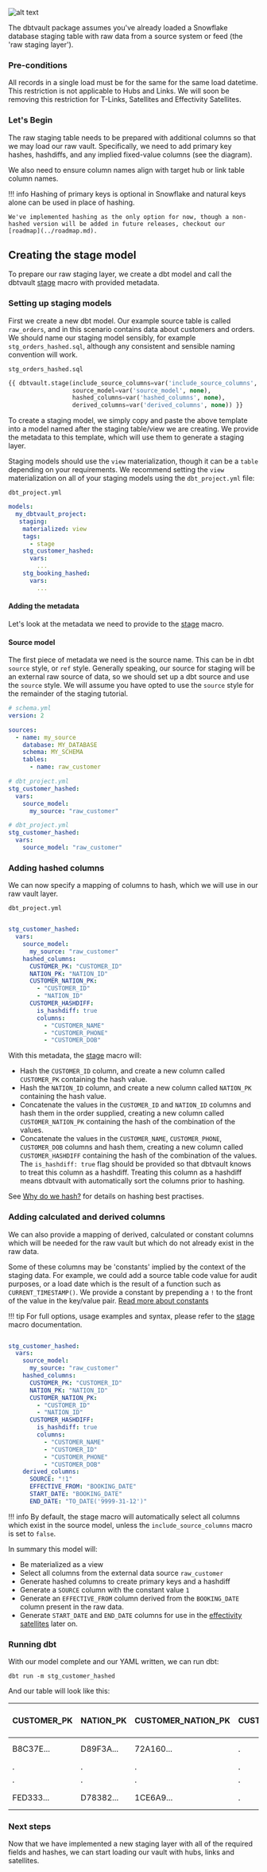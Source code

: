 ![alt text](../assets/images/staging.png "Staging from a raw table to the raw vault")

The dbtvault package assumes you've already loaded a Snowflake database staging table with raw data 
from a source system or feed (the 'raw staging layer').

### Pre-conditions

All records in a single load must be for the same for the same load datetime. This restriction is not applicable to Hubs and Links.
We will soon be removing this restriction for T-Links, Satellites and Effectivity Satellites. 

### Let's Begin

The raw staging table needs to be prepared with additional columns so that we may load our raw vault.
Specifically, we need to add primary key hashes, hashdiffs, and any implied fixed-value columns (see the diagram).

We also need to ensure column names align with target hub or link table column names.

!!! info
    Hashing of primary keys is optional in Snowflake and natural keys alone can be used in place of hashing. 
    
    We've implemented hashing as the only option for now, though a non-hashed version will be added in future releases, checkout our [roadmap](../roadmap.md).
    
## Creating the stage model

To prepare our raw staging layer, we create a dbt model and call the dbtvault [stage](../macros.md#stage) macro with 
provided metadata. 

### Setting up staging models

First we create a new dbt model. Our example source table is called `raw_orders`, and in this scenario contains data about customers and orders.
We should name our staging model sensibly, for example `stg_orders_hashed.sql`, although any consistent and sensible naming convention will work.

`stg_orders_hashed.sql`
```sql
{{ dbtvault.stage(include_source_columns=var('include_source_columns', none), 
                  source_model=var('source_model', none), 
                  hashed_columns=var('hashed_columns', none), 
                  derived_columns=var('derived_columns', none)) }}
```

To create a staging model, we simply copy and paste the above template into a model named after the staging table/view we
are creating. We provide the metadata to this template, which will use them to generate a staging layer.

Staging models should use the `view` materialization, though it can be a `table` depending on your requirements. 
We recommend setting the `view` materialization on all of your staging models using the `dbt_project.yml` file:

`dbt_project.yml`
```yaml
models:
  my_dbtvault_project:
   staging:
    materialized: view
    tags:
      - stage
    stg_customer_hashed:
      vars:
        ...
    stg_booking_hashed:
      vars:
        ...
```

#### Adding the metadata

Let's look at the metadata we need to provide to the [stage](../macros.md#stage) macro.

#### Source model

The first piece of metadata we need is the source name. This can be in dbt `source` style, or `ref` style.
Generally speaking, our source for staging will be an external raw source of data, so we should set up 
a dbt source and use the `source` style.
We will assume you have opted to use the `source` style for the remainder of the staging tutorial. 

```yaml tab='source'
# schema.yml
version: 2

sources:
  - name: my_source
    database: MY_DATABASE
    schema: MY_SCHEMA
    tables:
      - name: raw_customer

# dbt_project.yml
stg_customer_hashed:
  vars:
    source_model: 
      my_source: "raw_customer"
```

```yaml tab='ref'
# dbt_project.yml
stg_customer_hashed:
  vars:
    source_model: "raw_customer"
```

### Adding hashed columns

We can now specify a mapping of columns to hash, which we will use in our raw vault layer.

`dbt_project.yml`

```yaml hl_lines="5 6 7 8 9 10 11 12 13 14 15 16 17"

stg_customer_hashed:
  vars:
    source_model: 
      my_source: "raw_customer"
    hashed_columns:
      CUSTOMER_PK: "CUSTOMER_ID"
      NATION_PK: "NATION_ID"
      CUSTOMER_NATION_PK:
        - "CUSTOMER_ID"
        - "NATION_ID"
      CUSTOMER_HASHDIFF:
        is_hashdiff: true
        columns:
          - "CUSTOMER_NAME"
          - "CUSTOMER_PHONE"
          - "CUSTOMER_DOB"
```

With this metadata, the [stage](../macros.md#stage) macro will:

- Hash the `CUSTOMER_ID` column, and create a new column called `CUSTOMER_PK` containing the hash value.
- Hash the `NATION_ID` column, and create a new column called `NATION_PK` containing the hash value.
- Concatenate the values in the `CUSTOMER_ID` and ```NATION_ID``` columns and hash them in the order supplied, creating a new
column called `CUSTOMER_NATION_PK` containing the hash of the combination of the values.
- Concatenate the values in the `CUSTOMER_NAME`, `CUSTOMER_PHONE`, `CUSTOMER_DOB` 
columns and hash them, creating a new column called `CUSTOMER_HASHDIFF` containing the hash of the 
combination of the values. The `is_hashdiff: true` flag should be provided so that dbtvault knows to treat this column as a hashdiff.
Treating this column as a hashdiff means dbtvault with automatically sort the columns prior to hashing.

See [Why do we hash?](../best_practices.md#why-do-we-hash) for details on hashing best practises.

### Adding calculated and derived columns

We can also provide a mapping of derived, calculated or constant columns which will be needed for the raw vault 
but which do not already exist in the raw data.

Some of these columns may be 'constants' implied by the context of the staging data.
For example, we could add a source table code value for audit purposes, or a load date which is the result of a function such as `CURRENT_TIMESTAMP()`.
We provide a constant by prepending a `!` to the front of the value in the key/value pair. 
[Read more about constants](../metadata.md#constants)

!!! tip
    For full options, usage examples and syntax, please refer to the [stage](../macros.md#stage) macro documentation.

```yaml hl_lines="18 19 20"

stg_customer_hashed:
  vars:
    source_model: 
      my_source: "raw_customer"
    hashed_columns:
      CUSTOMER_PK: "CUSTOMER_ID"
      NATION_PK: "NATION_ID"
      CUSTOMER_NATION_PK:
        - "CUSTOMER_ID"
        - "NATION_ID"
      CUSTOMER_HASHDIFF:
        is_hashdiff: true
        columns:
          - "CUSTOMER_NAME"
          - "CUSTOMER_ID"
          - "CUSTOMER_PHONE"
          - "CUSTOMER_DOB"
    derived_columns:
      SOURCE: "!1"
      EFFECTIVE_FROM: "BOOKING_DATE"
      START_DATE: "BOOKING_DATE"
      END_DATE: "TO_DATE('9999-31-12')"
```

!!! info
    By default, the stage macro will automatically select all columns which exist in the source model, unless
    the `include_source_columns` macro is set to `false`.

In summary this model will:

- Be materialized as a view
- Select all columns from the external data source `raw_customer`
- Generate hashed columns to create primary keys and a hashdiff
- Generate a `SOURCE` column with the constant value `1`
- Generate an `EFFECTIVE_FROM` column derived from the `BOOKING_DATE` column present in the raw data.
- Generate `START_DATE` and `END_DATE` columns for use in the [effectivity satellites](tut_eff_satellites.md) later on. 

### Running dbt

With our model complete and our YAML written, we can run dbt:
                                       
`dbt run -m stg_customer_hashed`

And our table will look like this:

| CUSTOMER_PK  | NATION_PK    | CUSTOMER_NATION_PK  | CUSTOMER_HASHDIFF   | (source table columns) | SOURCE       | EFFECTIVE_FROM | START_DATE     | END_DATE   |
| ------------ | ------------ | ------------------- | ------------------- | ---------------------- | ------------ | -------------- | -------------- | ---------- |
| B8C37E...    | D89F3A...    | 72A160...           | .                   | .                      | 1            | 1993-01-01     | 1993-01-01     | 9998-31-12 |
| .            | .            | .                   | .                   | .                      | .            | .              | .              | .          |
| .            | .            | .                   | .                   | .                      | .            | .              | .              | .          |
| FED333...    | D78382...    | 1CE6A9...           | .                   | .                      | 1            | 1993-01-01     | 1993-01-01     | 9998-31-12 |

### Next steps

Now that we have implemented a new staging layer with all of the required fields and hashes, we can start loading our vault
with hubs, links and satellites.